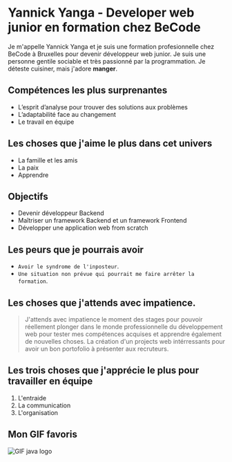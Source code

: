 # Yannick Yanga - Developer web junior en formation chez BeCode

Je m'appelle Yannick Yanga et je suis une formation profesionnelle chez BeCode à Bruxelles pour devenir développeur web junior. 
Je suis une personne gentile sociable et très passionné par la programmation. Je déteste cuisiner, mais j'adore **manger**.

## Compétences les plus surprenantes
- L’esprit d’analyse pour trouver des solutions aux problèmes
- L’adaptabilité face au changement
- Le travail en équipe

## Les choses que j'aime le plus dans cet univers
* La famille et les amis
* La paix
* Apprendre

## Objectifs 
* Devenir développeur Backend
* Maîtriser un framework Backend et un framework Frontend
* Développer une application web from scratch

## Les peurs que je pourrais avoir
* `Avoir le syndrome de l'inposteur`.
* `Une situation non prévue qui pourrait me faire arrêter la formation`.

## Les choses que j'attends avec impatience.
>J'attends avec impatience le moment des stages pour pouvoir réellement plonger dans le monde professionnelle du développement web pour tester mes compétences acquises et apprendre également de nouvelles choses. 
La création d'un projects web intérressants pour avoir un bon portofolio à présenter aux recruteurs.

## Les trois choses que j'apprécie le plus pour travailler en équipe
1. L'entraide 
2. La communication 
3. L'organisation

## Mon GIF favoris
![GIF java logo](https://miro.medium.com/v2/resize:fit:679/1*lhOax3cZATGZwEhG0uTYRA.gif)

